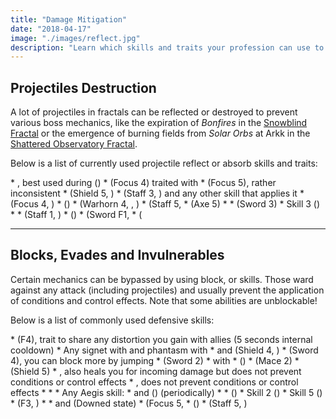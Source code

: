 ```yaml
---
title: "Damage Mitigation"
date: "2018-04-17"
image: "./images/reflect.jpg"
description: "Learn which skills and traits your profession can use to avoid damaging mechanics."
---
```


## Projectiles Destruction

A lot of projectiles in fractals can be reflected or destroyed to prevent various boss mechanics, like the expiration of _Bonfires_ in the [Snowblind Fractal](https://discretize.eu/fractals/snowblind) or the emergence of burning fields from _Solar Orbs_ at Arkk in the [Shattered Observatory Fractal](https://discretize.eu/fractals/shattered-observatory).

Below is a list of currently used projectile reflect or absorb skills and traits:

<CardGroup itemsPerRow="3">

<Card color="mesmer">
<CardHeader>
<Specialization name="mesmer"/>
</CardHeader>
<CardContent>
* <Skill id="10302"/>, best used during <Skill id="29830"/> (<Icon name="chronomancer"/>)
* <Skill id="10186"/> (Focus 4) traited with <Trait id="751"/>
* <Skill id="10282"/> (Focus 5), rather inconsistent
* <Skill id="30643"/> (Shield 5, <Icon name="chronomancer"/>)
</CardContent>
</Card>

<Card color="elementalist">
<CardHeader>
<Specialization name="elementalist"/>
</CardHeader>
<CardContent>
* <Skill id="5685"/> (Staff 3, <Skill id="5495" text="false"/>) and any other skill that applies it
* <Skill id="5530"/> (Focus 4, <Skill id="5494" text="false"/>)
* <Skill id="30432"/> (<Icon name="tempest"/>)
* <Skill id="29453"/> (Warhorn 4, <Skill id="5495" text="false"/>, <Icon name="tempest"/>)
</CardContent>
</Card>

<Card color="ranger">
<CardHeader>
<Specialization name="ranger"/>
</CardHeader>
<CardContent>
* <Skill id="31496"/> (Staff 5, <Icon name="druid"/>
* <Skill id="12639"/> (Axe 5)
</CardContent>
</Card>

<Card color="guardian">
<CardHeader>
<Specialization name="guardian"/>
</CardHeader>
<CardContent>
* <Skill id="9251"/>
* <Skill id="9107"/> (Sword 3)
* <Skill id="42259"/> Skill 3 (<Icon name="firebrand"/>)
</CardContent>
</Card>

<Card color="thief">
<CardHeader>
<Specialization name="thief"/>
</CardHeader>
<CardContent>
* <Skill id="14184"/>
* <Skill id="30434"/> (Staff 1, <Icon name="daredevil"/>)
</CardContent>
</Card>

<Card color="warrior">
<CardHeader>
<Specialization name="warrior"/>
</CardHeader>
<CardContent>
* <Skill id="30074"/> (<Icon name="berserker"/>)
* <Skill id="30682"/> (Sword F1, <Icon name="berserker"/>
* <Skill id="45333"/> (<Icon name="spellbreaker"/>
</CardContent>
</Card>

</CardGroup>

---

## Blocks, Evades and Invulnerables

Certain mechanics can be bypassed by using block, <Effect name="invulnerability"/> or <Boon name="aegis"/> skills. Those ward against any attack (including projectiles) and usually prevent the application of conditions and control effects. Note that some abilities are unblockable!

Below is a list of commonly used defensive skills:

<CardGroup itemsPerRow="3">

<Card color="mesmer">
<CardHeader>
<Specialization name="mesmer"/>
</CardHeader>
<CardContent>
* <Skill id="10192"/> (F4), trait <Trait id="1852"/> to share any distortion you gain with allies (5 seconds internal cooldown)
* Any signet with <Trait id="713"/> and phantasm with <Trait id="1866"/>
* <Skill id="30769"/> and <Skill id="29649"/> (Shield 4, <Icon name="chronomancer"/>)
* <Skill id="10280"/> (Sword 4), you can block more by jumping
* <Skill id="10334"/> (Sword 2)
* <Skill id="29526"/> with <Boon name="aegis"/>
</CardContent>
</Card>

<Card color="warrior">
<CardHeader>
<Specialization name="warrior"/>
</CardHeader>
<CardContent>
* <Skill id="30074"/> (<Icon name="berserker"/>)
* <Skill id="14507"/> (Mace 2)
* <Skill id="14362"/> (Shield 5)
* <Skill id="21815"/>, also heals you for incoming damage but does not prevent conditions or control effects
* <Skill id="14392"/>, does not prevent conditions or control effects
</CardContent>
</Card>

<Card color="guardian">
<CardHeader>
<Specialization name="guardian"/>
</CardHeader>
<CardContent>
* <Skill id="9102"/>
* <Skill id="9154"/>
* Any Aegis skill:
    * <Skill id="9118"/> and <Skill id="42259"/> (<Icon name="firebrand"/>) (periodically)
    * <Skill id="9084"/>
    * <Skill id="41475"/> (<Icon name="firebrand"/>)
    * <Skill id="42259"/> Skill 2 (<Icon name="firebrand"/>)
    * <Skill id="42259"/> Skill 5 (<Icon name="firebrand"/>)
* <Skill id="30029"/> (F3, <Icon name="dragonhunter"/>)
</CardContent>
</Card>

<Card color="elementalist">
<CardHeader>
<Specialization name="elementalist"/>
</CardHeader>
<CardContent>
* <Skill id="5641"/>
* <Skill id="5554"/> and <Skill id="5564"/> (Downed state)
* <Skill id="5521"/> (Focus 5, <Skill id="5495" text="false"/>
</CardContent>
</Card>

<Card color="thief">
<CardHeader>
<Specialization name="thief"/>
</CardHeader>
<CardContent>
* <Skill id="30661"/> (<Icon name="daredevil"/>)
* <Skill id="30597"/> (Staff 5, <Icon name="daredevil"/>)
</CardContent>
</Card>

</CardGroup>
